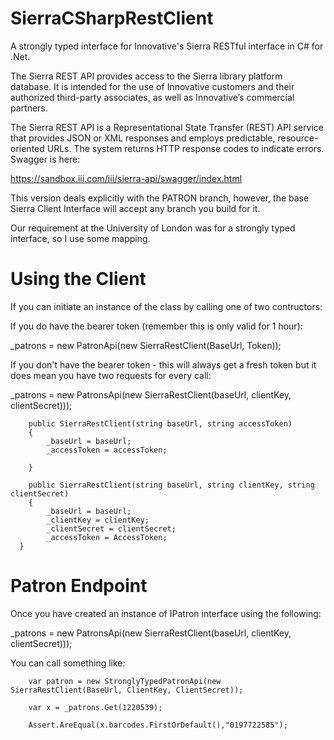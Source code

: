 # SierraCSharpRestClient
A strongly typed interface for Innovative's Sierra RESTful interface in C# for .Net.

The Sierra REST API provides access to the Sierra library platform database. It is intended for the use of Innovative customers and their authorized third-party associates, as well as Innovative’s commercial partners.

The Sierra REST API is a Representational State Transfer (REST) API service that provides JSON or XML responses and employs predictable, resource-oriented URLs. The system returns HTTP response codes to indicate errors.
Swagger is here:

https://sandbox.iii.com/iii/sierra-api/swagger/index.html

This version deals explicitly with the PATRON branch, however, the base Sierra Client Interface will accept any branch you build for it. 

Our requirement at the University of London was for a strongly typed interface, so I use some mapping.

# Using the Client

If you can initiate an instance of the class by calling one of two contructors:

If you do have the bearer token (remember this is only valid for 1 hour):

_patrons = new PatronApi(new SierraRestClient(BaseUrl, Token));

If you don't have the bearer token - this will always get a fresh token but it does mean you have two requests for every call:

_patrons = new PatronsApi(new SierraRestClient(baseUrl, clientKey, clientSecret)));

        public SierraRestClient(string baseUrl, string accessToken)
        {
            _baseUrl = baseUrl;
            _accessToken = accessToken;

        }

        public SierraRestClient(string baseUrl, string clientKey, string clientSecret)
        {
            _baseUrl = baseUrl;
            _clientKey = clientKey;
            _clientSecret = clientSecret;
            _accessToken = AccessToken;
      }
      
# Patron Endpoint

Once you have created an instance of IPatron interface using the following:

_patrons = new PatronsApi(new SierraRestClient(baseUrl, clientKey, clientSecret)));

You can call something like:

		var patron = new StronglyTypedPatronApi(new SierraRestClient(BaseUrl, ClientKey, ClientSecret));

		var x = _patrons.Get(1220539);

		Assert.AreEqual(x.barcodes.FirstOrDefault(),"0197722585");





